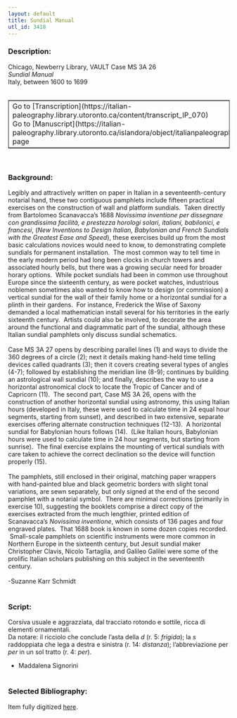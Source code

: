 ```yaml
---
layout: default
title: Sundial Manual
utl_id: 3418
---
```


### Description:

Chicago, Newberry Library, VAULT Case MS 3A 26<br>
_Sundial Manual_<br>
Italy, between 1600 to 1699<br>
 <br>
<table border=""0.5"" cellpadding=""1"" cellspacing=""1"" style=""width: 200px; background-color:#F8F8F8;""><tbody><tr><td>Go to [Transcription](https://italian-paleography.library.utoronto.ca/content/transcript_IP_070)<br>
Go to [Manuscript](https://italian-paleography.library.utoronto.ca/islandora/object/italianpaleography%3AIP_070) page</td></tr></tbody></table> <br>


### Background:

Legibly and attractively written on paper in Italian in a seventeenth-century notarial hand, these two contiguous pamphlets include fifteen practical exercises on the construction of wall and platform sundials.  Taken directly from Bartolomeo Scanavacca’s 1688 _Novissima inventione per dissegnare con grandissima facilità, e prestezza horologi solari, italiani, babilonici, e francesi_, (_New Inventions to Design Italian, Babylonian and French Sundials with the Greatest Ease and Speed_), these exercises build up from the most basic calculations novices would need to know, to demonstrating complete sundials for permanent installation.  The most common way to tell time in the early modern period had long been clocks in church towers and associated hourly bells, but there was a growing secular need for broader horary options.  While pocket sundials had been in common use throughout Europe since the sixteenth century, as were pocket watches, industrious noblemen sometimes also wanted to know how to design (or commission) a vertical sundial for the wall of their family home or a horizontal sundial for a plinth in their gardens.  For instance, Frederick the Wise of Saxony demanded a local mathematician install several for his territories in the early sixteenth century.  Artists could also be involved, to decorate the area around the functional and diagrammatic part of the sundial, although these Italian sundial pamphlets only discuss sundial schematics.<br><br>
Case MS 3A 27 opens by describing parallel lines (1) and ways to divide the 360 degrees of a circle (2); next it details making hand-held time telling devices called quadrants (3); then it covers creating several types of angles (4-7); followed by establishing the meridian line (8-9); continues by building an astrological wall sundial (10); and finally, describes the way to use a horizontal astronomical clock to locate the Tropic of Cancer and of Capricorn (11).  The second part, Case MS 3A 26, opens with the construction of another horizontal sundial using astronomy, this using Italian hours (developed in Italy, these were used to calculate time in 24 equal hour segments, starting from sunset), and described in two extensive, separate exercises offering alternate construction techniques (12-13).  A horizontal sundial for Babylonian hours follows (14).  (Like Italian hours, Babylonian hours were used to calculate time in 24 hour segments, but starting from sunrise).  The final exercise explains the mounting of vertical sundials with care taken to achieve the correct declination so the device will function properly (15).<br><br>
The pamphlets, still enclosed in their original, matching paper wrappers with hand-painted blue and black geometric borders with slight tonal variations, are sewn separately, but only signed at the end of the second pamphlet with a notarial symbol.  There are minimal corrections (primarily in exercise 10), suggesting the booklets comprise a direct copy of the exercises extracted from the much lengthier, printed edition of Scanavacca’s _Novissima inventione_, which consists of 136 pages and four engraved plates.  That 1688 book is known in some dozen copies recorded.  Small-scale pamphlets on scientific instruments were more common in Northern Europe in the sixteenth century, but Jesuit sundial maker Christopher Clavis, Nicolo Tartaglia, and Galileo Galilei were some of the prolific Italian scholars publishing on this subject in the seventeenth century.<br><br>
-Suzanne Karr Schmidt<br>
 <br>


### Script:

Corsiva usuale e aggrazziata, dal tracciato rotondo e sottile, ricca di elementi ornamentali.<br>
Da notare: il ricciolo che conclude l’asta della _d_ (r. 5: _frigida_); la _s_ raddoppiata che lega a destra e sinistra (r. 14: _distanza_); l’abbreviazione per _per_ in un sol tratto (r. 4: _per_).<br>
- Maddalena Signorini<br>
 <br>


### Selected Bibliography:

Item fully digitized [here](http://digcoll.newberry.org/#/item/ia-case_ms_3a_26).<br>
 <br>
